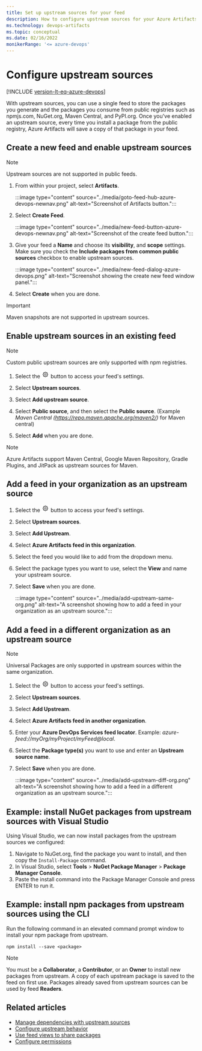 ```yaml
---
title: Set up upstream sources for your feed
description: How to configure upstream sources for your Azure Artifacts feeds
ms.technology: devops-artifacts
ms.topic: conceptual
ms.date: 02/16/2022
monikerRange: '<= azure-devops'
---
```


# Configure upstream sources

[!INCLUDE [version-lt-eq-azure-devops](../../includes/version-lt-eq-azure-devops.md)]

With upstream sources, you can use a single feed to store the packages you generate and the packages you consume from public registries such as npmjs.com, NuGet.org, Maven Central, and PyPI.org. Once you've enabled an upstream source, every time you install a package from the public registry, Azure Artifacts will save a copy of that package in your feed.

## Create a new feed and enable upstream sources

> [!NOTE]
> Upstream sources are not supported in public feeds.

1. From within your project, select **Artifacts**.

    :::image type="content" source="../media/goto-feed-hub-azure-devops-newnav.png" alt-text="Screenshot of Artifacts button.":::

1. Select **Create Feed**.

    :::image type="content" source="../media/new-feed-button-azure-devops-newnav.png" alt-text="Screenshot of the create feed button.":::

1. Give your feed a **Name** and choose its **visibility**, and **scope** settings. Make sure you check the  **Include packages from common public sources** checkbox to enable upstream sources.

    :::image type="content" source="../media/new-feed-dialog-azure-devops.png" alt-text="Screenshot showing the create new feed window panel.":::

1. Select **Create** when you are done.

> [!IMPORTANT]
> Maven snapshots are not supported in upstream sources.

## Enable upstream sources in an existing feed

> [!NOTE]
> Custom public upstream sources are only supported with npm registries.

1. Select the ![gear icon](../../media/icons/gear-icon.png) button to access your feed's settings.

1. Select **Upstream sources**.

1. Select **Add upstream source**.

1. Select **Public source**, and then select the **Public source**. (Example *Maven Central (https://repo.maven.apache.org/maven2/)* for Maven central)

1. Select **Add** when you are done.

> [!NOTE]
> Azure Artifacts support Maven Central, Google Maven Repository, Gradle Plugins, and JitPack as upstream sources for Maven.

## Add a feed in your organization as an upstream source

1. Select the ![gear icon](../../media/icons/gear-icon.png) button to access your feed's settings.

1. Select **Upstream sources**.

1. Select **Add Upstream**.

1. Select **Azure Artifacts feed in this organization**.

1. Select the feed you would like to add from the dropdown menu.

1. Select the package types you want to use, select the **View** and name your upstream source.

1. Select **Save** when you are done.

    :::image type="content" source="../media/add-upstream-same-org.png" alt-text="A screenshot showing how to add a feed in your organization as an upstream source.":::

## Add a feed in a different organization as an upstream source

> [!NOTE]
> Universal Packages are only supported in upstream sources within the same organization.

1. Select the ![gear icon](../../media/icons/gear-icon.png) button to access your feed's settings.

1. Select **Upstream sources**.

1. Select **Add Upstream**.

1. Select **Azure Artifacts feed in another organization**.

1. Enter your **Azure DevOps Services feed locator**. Example: *azure-feed://myOrg/myProject/myFeed@local*.

1. Select the **Package type(s)** you want to use and enter an **Upstream source name**.

1. Select **Save** when you are done.

    :::image type="content" source="../media/add-upstream-diff-org.png" alt-text="A screenshot showing how to add a feed in a different organization as an upstream source.":::

## Example: install NuGet packages from upstream sources with Visual Studio

Using Visual Studio, we can now install packages from the upstream sources we configured:

1. Navigate to NuGet.org, find the package you want to install, and then copy the `Install-Package` command.
1. In Visual Studio, select **Tools** > **NuGet Package Manager** > **Package Manager Console**.
1. Paste the install command into the Package Manager Console and press ENTER to run it.

## Example: install npm packages from upstream sources using the CLI

Run the following command in an elevated command prompt window to install your npm package from upstream.

```Command
npm install --save <package>
```

> [!NOTE]
> You must be a **Collaborator**, a **Contributor**, or an **Owner** to install new packages from upstream. A copy of each upstream package is saved to the feed on first use. Packages already saved from upstream sources can be used by feed **Readers**.

## Related articles

- [Manage dependencies with upstream sources](../tutorials/protect-oss-packages-with-upstream-sources.md)
- [Configure upstream behavior](../concepts/upstream-behavior.md)
- [Use feed views to share packages](../feeds/views.md)
- [Configure permissions](../feeds/feed-permissions.md)
